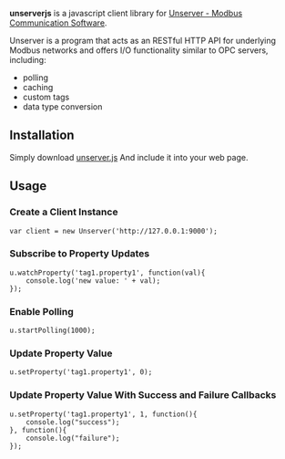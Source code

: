 **unserverjs** is a javascript client library for [Unserver - Modbus Communication Software](https://unserver.xyz).

Unserver is a program that acts as an RESTful HTTP API for underlying Modbus networks and offers I/O functionality similar to OPC servers, including:

- polling
- caching
- custom tags
- data type conversion


## Installation
Simply download [unserver.js](https://raw.githubusercontent.com/UnserverCode/unserverjs/master/unserver.js)
And include it into your web page.

## Usage
### Create a Client Instance
    var client = new Unserver('http://127.0.0.1:9000');


### Subscribe to Property Updates

    u.watchProperty('tag1.property1', function(val){
        console.log('new value: ' + val);
    });


### Enable Polling

    u.startPolling(1000);

### Update Property Value

    u.setProperty('tag1.property1', 0);

### Update Property Value With Success and Failure Callbacks

    u.setProperty('tag1.property1', 1, function(){
        console.log("success");
    }, function(){
        console.log("failure");
    });
